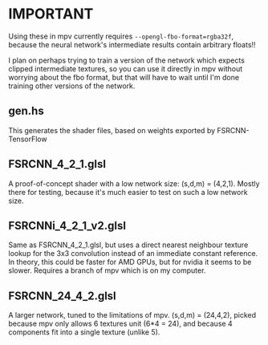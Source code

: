 # IMPORTANT

Using these in mpv currently requires ``--opengl-fbo-format=rgba32f``, because
the neural network's intermediate results contain arbitrary floats!!

I plan on perhaps trying to train a version of the network which expects
clipped intermediate textures, so you can use it directly in mpv without
worrying about the fbo format, but that will have to wait until I'm done
training other versions of the network.

## gen.hs

This generates the shader files, based on weights exported by FSRCNN-TensorFlow

## FSRCNN_4_2_1.glsl

A proof-of-concept shader with a low network size: (s,d,m) = (4,2,1). Mostly
there for testing, because it's much easier to test on such a low network
size.

## FSRCNNi_4_2_1_v2.glsl

Same as FSRCNN_4_2_1.glsl, but uses a direct nearest neighbour texture lookup
for the 3x3 convolution instead of an immediate constant reference. In theory,
this could be faster for AMD GPUs, but for nvidia it seems to be slower.
Requires a branch of mpv which is on my computer.

## FSRCNN_24_4_2.glsl

A larger network, tuned to the limitations of mpv. (s,d,m) = (24,4,2), picked
because mpv only allows 6 textures unit (6*4 = 24), and because 4 components fit
into a single texture (unlike 5).
